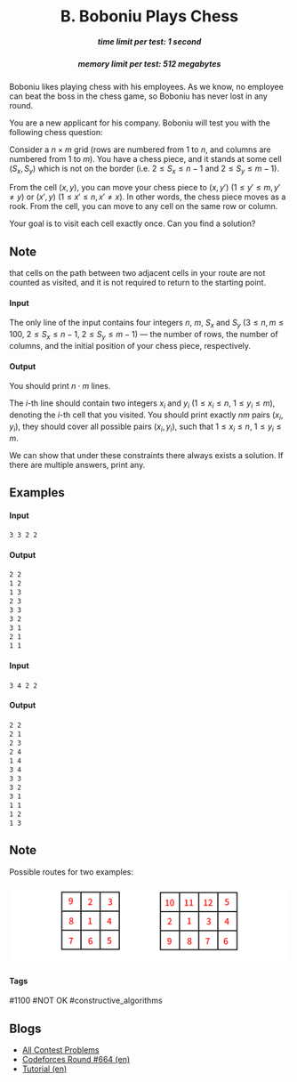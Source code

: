 <h1 style='text-align: center;'> B. Boboniu Plays Chess</h1>

<h5 style='text-align: center;'>time limit per test: 1 second</h5>
<h5 style='text-align: center;'>memory limit per test: 512 megabytes</h5>

Boboniu likes playing chess with his employees. As we know, no employee can beat the boss in the chess game, so Boboniu has never lost in any round.

You are a new applicant for his company. Boboniu will test you with the following chess question:

Consider a $n\times m$ grid (rows are numbered from $1$ to $n$, and columns are numbered from $1$ to $m$). You have a chess piece, and it stands at some cell $(S_x,S_y)$ which is not on the border (i.e. $2 \le S_x \le n-1$ and $2 \le S_y \le m-1$).

From the cell $(x,y)$, you can move your chess piece to $(x,y')$ ($1\le y'\le m, y' \neq y$) or $(x',y)$ ($1\le x'\le n, x'\neq x$). In other words, the chess piece moves as a rook. From the cell, you can move to any cell on the same row or column.

Your goal is to visit each cell exactly once. Can you find a solution?

## Note

 that cells on the path between two adjacent cells in your route are not counted as visited, and it is not required to return to the starting point.

#### Input

The only line of the input contains four integers $n$, $m$, $S_x$ and $S_y$ ($3\le n,m\le 100$, $2 \le S_x \le n-1$, $2 \le S_y \le m-1$) — the number of rows, the number of columns, and the initial position of your chess piece, respectively.

#### Output

You should print $n\cdot m$ lines.

The $i$-th line should contain two integers $x_i$ and $y_i$ ($1 \leq x_i \leq n$, $1 \leq y_i \leq m$), denoting the $i$-th cell that you visited. You should print exactly $nm$ pairs $(x_i, y_i)$, they should cover all possible pairs $(x_i, y_i)$, such that $1 \leq x_i \leq n$, $1 \leq y_i \leq m$.

We can show that under these constraints there always exists a solution. If there are multiple answers, print any.

## Examples

#### Input


```text
3 3 2 2
```
#### Output


```text
2 2
1 2
1 3
2 3
3 3
3 2
3 1
2 1
1 1
```
#### Input


```text
3 4 2 2
```
#### Output


```text
2 2
2 1
2 3
2 4
1 4
3 4
3 3
3 2
3 1
1 1
1 2
1 3
```
## Note

Possible routes for two examples:

 ![](images/af28ac2dd32473969962b9ede6a9224b524014bb.png) 

#### Tags 

#1100 #NOT OK #constructive_algorithms 

## Blogs
- [All Contest Problems](../Codeforces_Round_664_(Div._2).md)
- [Codeforces Round #664 (en)](../blogs/Codeforces_Round_664_(en).md)
- [Tutorial (en)](../blogs/Tutorial_(en).md)
